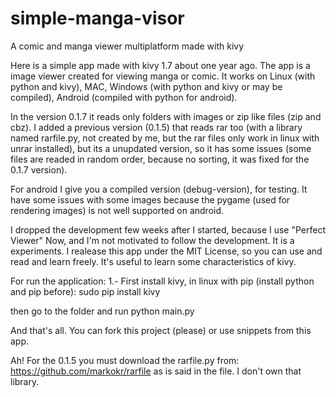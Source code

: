 simple-manga-visor
==================

A comic and manga viewer multiplatform made with kivy

Here is a simple app made with kivy 1.7 about one year ago.
The app is a image viewer created for viewing manga or comic.
It works on Linux (with python and kivy), MAC, Windows (with python and kivy or may be compiled), Android (compiled with python for android).

In the version 0.1.7 it reads only folders with images or zip like files (zip and cbz). I added a previous version (0.1.5) that reads rar too (with a library named rarfile.py, not created by me, but the rar files only work in linux with unrar installed), but its a unupdated version, so it has some issues (some files are readed in random order, because no sorting, it was fixed for the 0.1.7 version).

For android I give you a compiled version (debug-version), for testing. It have some issues with some images because the pygame (used for rendering images) is not well supported on android.

I dropped the development few weeks after I started, because I use "Perfect Viewer" Now, and I'm not motivated to follow the development. It is a experiments.
I realease this app under the MIT License, so you can use and read and learn freely. It's useful to learn some characteristics of kivy.

For run the application:
1.- First install kivy, in linux with pip (install python and pip before):
sudo pip install kivy

then go to the folder and run
python main.py

And that's all. You can fork this project (please) or use snippets from this app.

Ah! For the 0.1.5 you must download the rarfile.py from: https://github.com/markokr/rarfile as is said in the file. I don't own that library.
